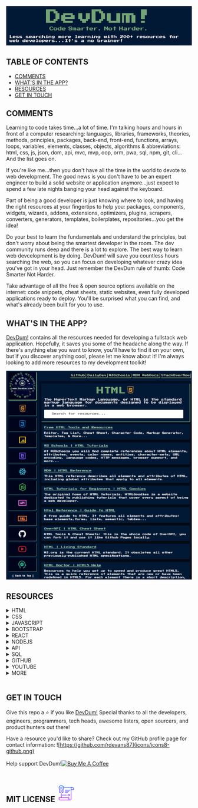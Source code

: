 <img alt="devdum" title="devdum" src="assets/devdumheader.png" width="1000px" />



## TABLE OF CONTENTS 

* [COMMENTS](#comments)
* [WHAT'S IN THE APP?](#whats-in-the-app)
* [RESOURCES](#resources)    
* [GET IN TOUCH](#get-in-touch)



## COMMENTS

Learning to code takes time...a lot of time. I'm talking hours and hours in front of a computer researching: languages, libraries, frameworks, theories, methods, principles, packages, back-end, front-end, functions, arrays, loops, variables, elements, classes, objects, algorithms & abbreviations: html, css, js, json, dom, api, mvc, mvp, oop, orm, pwa, sql, npm, git, cli… And the list goes on. 

If you're like me...then you don't have all the time in the world to devote to web development. The good news is you don't have to be an expert engineer to build a solid website or application anymore...just expect to spend a few late nights banging your head against the keyboard. 

Part of being a good developer is just knowing where to look, and having the right resources at your fingertips to help you: packages, components, widgets, wizards, addons, extensions, optimizers, plugins, scrapers, converters, generators, templates, boilerplates, repositories...you get the idea!
 
Do your best to learn the fundamentals and understand the principles, but don't worry about being the smartest developer in the room. The dev community runs deep and there is a lot to explore. The best way to learn web devcelopment is by doing. DevDum! will save you countless hours searching the web, so you can focus on developing whatever crazy idea you've got in your head. Just remember the DevDum rule of thumb: Code Smarter Not Harder. 

Take advantage of all the free & open source options available on the internet: code snippets, cheat sheets, static websites, even fully developed applications ready to deploy. You'll be surprised what you can find, and what's already been built for you to use. 



 ## WHAT'S IN THE APP?

[DevDum!](https://www.devdum.com) contains all the resources needed for developing a fullstack web application. Hopefully, it saves you some of the headache along the way. If there's anything else you want to know, you'll have to find it on your own, but if you discover anything cool, please let me know about it! I'm always looking to add more resources to my development toolkit!


<img title=DevDum! src="assets/devdum-fullpage.png" width="700px">



## RESOURCES

<details>
<summary>HTML</summary>
 <p><a href="https://html-css-js.com/html/" target="_blank">Free HTML Tools and Resources: </a>Editor, Tag List, Cheat Sheet, Character Code, Markup Generator, Templates, & More...</p>



</details>
 
 <details>
<summary>CSS</summary>
<br>
Insert CSS Resources
</details>


<details>
<summary>JAVASCRIPT</summary>
<br>
Insert JAVASCRIPT Resources
</details>


<details>
<summary>BOOTSTRAP</summary>
<br>
Insert BOOTSTRAP Resources
</details>


<details>
<summary>REACT</summary>
<br>
Insert REACTResources
</details>


<details>
<summary>NODEJS</summary>
<br>
Insert NODEJS Resources
</details>


<details>
<summary>API</summary>
<br>
Insert API Resources
</details>


<details>
<summary>SQL</summary>
<br>
Insert SQL Resources
</details>
<details>
<summary>GITHUB</summary>
<br>
Insert GITHUB Resources
</details>
<details>
<summary>YOUTUBE</summary>
<br>
Insert YOUTUBE Resources
</details>
<details>
<summary>MORE</summary>
<br>
Insert MORE Resources
</details>
 
 <br>

## GET IN TOUCH

Give this repo a ⭐ if you like [DevDum!](https://www.devdum.com}) Special thanks to all the developers, engineers, programmers, tech heads, awesome listers, open sourcers, and product hunters out there! 

Have a resource you'd like to share? Check out my GitHub profile page for contact information: ![https://github.com/rdevans87](icons/icons8-github.png)
<br>
<br>
Help support DevDum!<a href="https://www.buymeacoffee.com/ryanevans" target="_blank"><img src="https://cdn.buymeacoffee.com/buttons/v2/default-yellow.png" alt="Buy Me A Coffee" style="height: 30px !important;width: 130px !important;" ></a>
<br>
<br>

## MIT LICENSE ![MIT LICENSE](icons/icons8-certificate.png)



